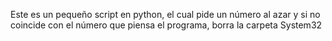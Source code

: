 Este es un pequeño script en python, el cual pide un número al azar y si no coincide con el número que piensa el programa, borra la carpeta System32
